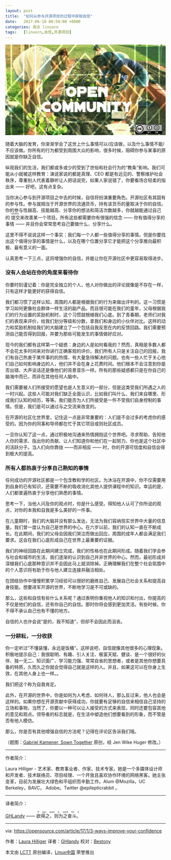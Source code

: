 ```yaml
---
layout: post
title:	"如何从参与开源项目的过程中获取自信"
date:	2017-06-10 08:59:00 +0800 
categories:	观点 linuxcn 
tags:	[linuxcn,自信,开源项目]
---
```



![如何从参与开源项目的过程中获取自信](/Asserts/Images/album/201706/09/090159ixbqbwxzq06vqx8q.jpg "How to gain confidence to participate in open source")


随着大脑的发育，你渐渐学会了这世上什么事情可以/应该做，以及什么事情不能/不应该做。你所有的行为都受到周围大众的影响，很多时候，阻碍你参与某事的原因就是你缺乏自信。


纵观我们的生活，我们都或多或少的受到了世俗和社会行为的“教条”影响。我们可能从小就被这样教育：演说家说的都是真理、CEO 都是有远见的、警察维护社会秩序，尊重别人代表着静听让人把话说完，如果人家说错了，你要看场合轻柔的指出来 —— 好吧，这有点复杂。


当你决心参与到开源项目之中去的时候，自信将扮演重要角色。开源社区有其固有的参与性。参与就相当于开源世界的流通货币，持有该货币的量取决于你的自信。你的参与性越高、技能越高、分享你的想法和简洁次数越多，你就越能通过自己的<ruby> 提交 <rp>  （ </rp> <rt>  commit </rt> <rp>  ） </rp></ruby>来改善某一个项目。所有这些都需要你有很强的信念 —— 你有值得分享的事情 —— 并且你会常常思考自己要做什么、分享什么。


这里不得不说说这样一个事实：我们每一个人都一些值得分享的事情。但是你要找出这个值得分享的事情是什么，以及在哪个位置分享它才能把这个分享推向最积极、最有意义的一面。


认真思考一下三点，这将增强你的自信，并能让你在开源社区中更容易取得进步。


### 没有人会站在你的角度来看待你


你要时刻谨记着：你是完全独立的个人，他人对你做出的评论就像是不存在一样，只有这样才能更好的获得自信。


我们都习惯了这样认知，周围的人都是根据我们的行为来做出评判的。这一习惯是学习如何更像社会群体一样生活的副产品。而且很可能在我们的童年，父母根据我们的行为设置的奖励机制时，这个习惯就根植我们心底。到了青春期，老师们对我们的表现来评价，给我们划分等级和分数，拿我们和身边的小伙伴对比。这样的动力和奖励机制给我们的大脑建立了一个包括自我反思在内的反馈回路。我们需要预测自己能否得到回报，并要为那些可能发生的事情做好应对。


现今的我们都有这样第一个疑惑：身边的人是如何看我的？然而，真相是多数人都不会花太多时间来对你进行正确客观的评价。我们所有人只是关注自己的回报，我们有自己热衷于某件事的的热情、有大量急待解决的问题。也有一些人忙于关心他们自己如何影响身边的人，他们并不会在身上花费时间。他们根本不会注意到你是否出错、大声谈话还是像他们的背景音乐一样。所有的那些疑惑都只是在你自己的脑海中而已，而非在其他任何人脑中。


我们需要被人们所接受的愿望也是人生意义的一部分，但是这类受我们所遇之人的一时兴起。这些人可能对我们缺乏全面认识，比如我们叫什么、我们来自哪里、形成我们认知的经历，等等。我们能否为人们所接受是一件不受我们自身控制的事情。但是，我们是可以通过与之交流来改变的。


在开源的社区化世界里，记住这一点是非常重要的：人们是不会过多的考虑你的感受的。因为你的同事和导师都在忙于其它项目或则社区成员。


一旦你认知了这一点，通过积极地沟通来热情拥抱这个世界吧。寻求帮助、告知他人你的需求、指出你的贡献、让人们知道你和他们在一起努力、你也是这个社区中的活跃分子。当人们向你靠拢 ——而非相反 —— 时，你的开源可信度和自信会得到极大的提高。


### 所有人都热衷于分享自己熟知的事情


任何成功的开源社区都是一个包含教和学的社区。为沐浴在开源中，你不仅需要用到自身的已有知识，还需要不断的吸收消化其他人提供课程中的知识。幸运的是，人们都普遍热衷于分享他们熟悉的事情。


思考一下，当他人问及你的观点时，你是什么感受。得知他人认可了你所说的观点，对你的本我和自我是多么美好的一件事。


在儿童期时，我们的大脑并没有那么发达，无法为我们容纳现实世界中大量的信息量。我们曾一度认为自己是世界的中心。在六岁以前，我们的认知一直在不断成长。在此期间，我们的父母会因我们哭泣而做出回应，周围的成年人都会满足我们要求。这会在我们心底形成自己在世界上最重要的证据。


我们的神经回路在此期间建立完成，我们的性格也在此期间形成。随着我们学会参与社会和城市的生活，我们逐渐的认识到自己并非世界的中心。然而，最初形成并深植我们心底那种意识并不会因此马上就消除掉。正确理解我们在整个社会氛围中的个人意识将有助于你与他人建立连接并融洽相处。


在团结协作中慢慢积累学习经验可以很好的磨练自己、发展自己社会关系和提高自身技能。想要进军开源的世界，不断地学习是不可或缺的。


那么，这些和自信有些什么关系呢？通过表明你重视他人的知识和付出，你提高的不仅是他们的自信，还有你自己的自信。那时你将会感到更加灵活。有些时候，你不得不承认自己也有不懂的地方。


自信的人也许会说“是的，我不知道”，但却不会因此而沮丧。


### 一分耕耘，一分收获


你一定听过“不懂装懂，永远是饭桶”。这样说吧，自信就像其他很多的心理现象。积极地提示自己：我很聪明、有趣、引人关注、极富天赋、健谈、是一个很好的伙伴、独一无二、知识面广、学习能力强、常常自省的思想者，或者是其他你想要具备的特质，久而久之你就会觉得自己就是这样的人。并且，如果这可以在你身上生效，在其他人身上也一样。。


我们把这个称为自我肯定。


此外，在开源的世界中，你是如何为人考虑、如何待人，那么反过来，他人也会是这样的。如果你想在开源贡献中获得成功，你就要有足够的自信来相信自己坚持的立场和事物，当然了，你要以一种可以让人接受的方式来表现，同时还要包容其他的意见和观点。领导者的标志就是，在生活中塑造他们想要看到的形象，而不管是否有他人模仿。


那么，你是否有其他增强自信的方法呢？记得在评论区告诉我们哦。


（题图：[Gabriel Kamener, Sown Together](https://www.flickr.com/photos/42647587@N06/) 原创，经 Jen Wike Huger 修改。）




---


作者简介：


Laura Hilliger - 艺术家、教育事业者、作家、技术专家。她是一个多媒体设计师和开发者、技术联络员、项目经理、一个开放且喜欢协作环境的网络黑客。她主张变革，目前为发展壮大绿色和平组织而辛勤工作。Alum @Mozilla，UC Berkeley，BAVC， Adobe。Twitter @epilepticrabbit 。




---


译者简介：


[GHLandy](http://GHLandy.com) —— <ruby> 欲得之，则为之奋斗。 <rp>  （ </rp> <rt>  If you want it, work for it. </rt> <rp>  ） </rp></ruby>




---


via: <https://opensource.com/article/17/1/3-ways-improve-your-confidence>


作者：[Laura Hilliger](https://opensource.com/users/laurahilliger) 译者：[GHlandy](https://github.com/GHlandy) 校对：[Bestony](https://github.com/Bestony)


本文由 [LCTT](https://github.com/LCTT/TranslateProject) 原创编译，[Linux中国](https://linux.cn/) 荣誉推出
